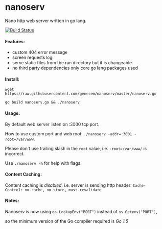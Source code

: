nanoserv
========

Nano http web server written in go lang.

[![Build Status](https://travis-ci.org/genesem/nanoserv.svg?branch=master)](https://travis-ci.org/genesem/nanoserv)

#### Features:

* custom 404 error message
* screen requests log
* serve static files from the run directory but it is changeable
* no third party dependencies only core go lang packages used


#### Install:

  `wget https://raw.githubusercontent.com/genesem/nanoserv/master/nanoserv.go`

  `go build nanoserv.go && ./nanoserv`

#### Usage:

By default web server listen on :3000 tcp port.

How to use custom port and web root: `./nanoserv -addr=:3001 -root=/var/www`.

Please don't use trailing slash in the `root` value, i.e. `-root=/var/www/` is incorrect.

Use `./nanoserv -h` for help with flags.

#### Content Caching:

Content caching is *disabled*, i.e. server is sending http header:
    `Cache-Control: no-cache, no-store, must-revalidate`

#### Notes:

Nanoserv is now using `os.LookupEnv("PORT")` instead of `os.Getenv("PORT")`,

so the minimum version of the Go compiler required is *Go 1.5*
